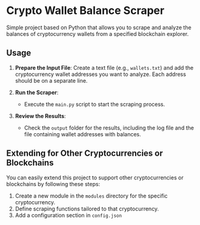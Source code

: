 # Crypto Wallet Balance Scraper

Simple project based on Python that allows you to scrape and analyze the balances of cryptocurrency wallets from a specified blockchain explorer.


## Usage

1. **Prepare the Input File**: Create a text file (e.g., `wallets.txt`) and add the cryptocurrency wallet addresses you want to analyze. Each address should be on a separate line.

2. **Run the Scraper**:
   - Execute the `main.py` script to start the scraping process.

3. **Review the Results**:
   - Check the `output` folder for the results, including the log file and the file containing wallet addresses with balances.

## Extending for Other Cryptocurrencies or Blockchains

You can easily extend this project to support other cryptocurrencies or blockchains by following these steps:

1. Create a new module in the `modules` directory for the specific cryptocurrency.
2. Define scraping functions tailored to that cryptocurrency.
3. Add a configuration section in `config.json`
